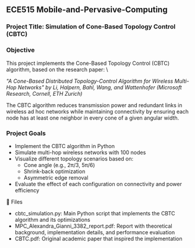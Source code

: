 ## ECE515 Mobile-and-Pervasive-Computing
### Project Title: Simulation of Cone-Based Topology Control (CBTC)

### Objective
This project implements the Cone-Based Topology Control (CBTC) algorithm, based on the research paper: \

*"A Cone-Based Distributed Topology-Control Algorithm for Wireless Multi-Hop Networks" by Li, Halpern, Bahl, Wang, and Wattenhofer (Microsoft Research, Cornell, ETH Zurich)*

The CBTC algorithm reduces transmission power and redundant links in wireless ad hoc networks while maintaining connectivity by ensuring each node has at least one neighbor in every cone of a given angular width.

### Project Goals
- Implement the CBTC algorithm in Python
- Simulate multi-hop wireless networks with 100 nodes
- Visualize different topology scenarios based on:
  - Cone angle (e.g., 2π/3, 5π/6)
  - Shrink-back optimization
  - Asymmetric edge removal
- Evaluate the effect of each configuration on connectivity and power efficiency

📁 Files
- cbtc_simulation.py: Main Python script that implements the CBTC algorithm and its optimizations
- MPC_Alexandra_Gianni_3382_report.pdf: Report with theoretical background, implementation details, and performance evaluation
- CBTC.pdf: Original academic paper that inspired the implementation
